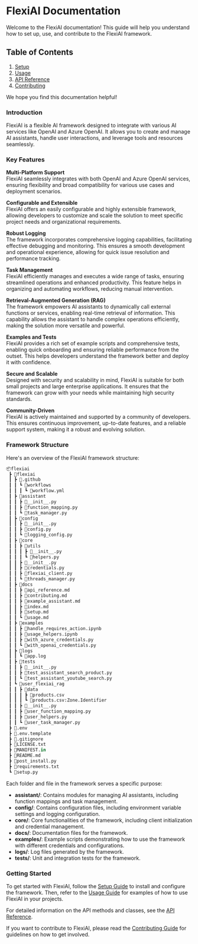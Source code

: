# FlexiAI Documentation

Welcome to the FlexiAI documentation! This guide will help you understand how to set up, use, and contribute to the FlexiAI framework.

## Table of Contents

1. [Setup](setup.md)
2. [Usage](usage.md)
3. [API Reference](api_reference.md)
4. [Contributing](contributing.md)

We hope you find this documentation helpful!

### Introduction

FlexiAI is a flexible AI framework designed to integrate with various AI services like OpenAI and Azure OpenAI. It allows you to create and manage AI assistants, handle user interactions, and leverage tools and resources seamlessly.


### Key Features

**Multi-Platform Support**  
FlexiAI seamlessly integrates with both OpenAI and Azure OpenAI services, ensuring flexibility and broad compatibility for various use cases and deployment scenarios.

**Configurable and Extensible**  
FlexiAI offers an easily configurable and highly extensible framework, allowing developers to customize and scale the solution to meet specific project needs and organizational requirements.

**Robust Logging**  
The framework incorporates comprehensive logging capabilities, facilitating effective debugging and monitoring. This ensures a smooth development and operational experience, allowing for quick issue resolution and performance tracking.

**Task Management**  
FlexiAI efficiently manages and executes a wide range of tasks, ensuring streamlined operations and enhanced productivity. This feature helps in organizing and automating workflows, reducing manual intervention.

**Retrieval-Augmented Generation (RAG)**  
The framework empowers AI assistants to dynamically call external functions or services, enabling real-time retrieval of information. This capability allows the assistant to handle complex operations efficiently, making the solution more versatile and powerful.

**Examples and Tests**  
FlexiAI provides a rich set of example scripts and comprehensive tests, enabling quick onboarding and ensuring reliable performance from the outset. This helps developers understand the framework better and deploy it with confidence.

**Secure and Scalable**  
Designed with security and scalability in mind, FlexiAI is suitable for both small projects and large enterprise applications. It ensures that the framework can grow with your needs while maintaining high security standards.

**Community-Driven**  
FlexiAI is actively maintained and supported by a community of developers. This ensures continuous improvement, up-to-date features, and a reliable support system, making it a robust and evolving solution.


### Framework Structure

Here's an overview of the FlexiAI framework structure:

```python
📦flexiai
 ┣ 📂flexiai
 ┃ ┣ 📂.github
 ┃ ┃ ┗ 📂workflows
 ┃ ┃ ┃ ┗ 📜workflow.yml
 ┃ ┣ 📂assistant
 ┃ ┃ ┣ 📜__init__.py
 ┃ ┃ ┣ 📜function_mapping.py
 ┃ ┃ ┗ 📜task_manager.py
 ┃ ┣ 📂config
 ┃ ┃ ┣ 📜__init__.py
 ┃ ┃ ┣ 📜config.py
 ┃ ┃ ┗ 📜logging_config.py
 ┃ ┣ 📂core
 ┃ ┃ ┣ 📂utils
 ┃ ┃ ┃ ┣ 📜__init__.py
 ┃ ┃ ┃ ┗ 📜helpers.py
 ┃ ┃ ┣ 📜__init__.py
 ┃ ┃ ┣ 📜credentials.py
 ┃ ┃ ┣ 📜flexiai_client.py
 ┃ ┃ ┗ 📜threads_manager.py
 ┃ ┣ 📂docs
 ┃ ┃ ┣ 📜api_reference.md
 ┃ ┃ ┣ 📜contributing.md
 ┃ ┃ ┣ 📜example_assistant.md
 ┃ ┃ ┣ 📜index.md
 ┃ ┃ ┣ 📜setup.md
 ┃ ┃ ┗ 📜usage.md
 ┃ ┣ 📂examples
 ┃ ┃ ┣ 📜handle_requires_action.ipynb
 ┃ ┃ ┣ 📜usage_helpers.ipynb
 ┃ ┃ ┣ 📜with_azure_credentials.py
 ┃ ┃ ┗ 📜with_openai_credentials.py
 ┃ ┣ 📂logs
 ┃ ┃ ┗ 📜app.log
 ┃ ┣ 📂tests
 ┃ ┃ ┣ 📜__init__.py
 ┃ ┃ ┣ 📜test_assistant_search_product.py
 ┃ ┃ ┗ 📜test_assistant_youtube_search.py
 ┃ ┗ 📂user_flexiai_rag
 ┃ ┃ ┣ 📂data
 ┃ ┃ ┃ ┣ 📜products.csv
 ┃ ┃ ┃ ┗ 📜products.csv:Zone.Identifier
 ┃ ┃ ┣ 📜__init__.py
 ┃ ┃ ┣ 📜user_function_mapping.py
 ┃ ┃ ┣ 📜user_helpers.py
 ┃ ┃ ┗ 📜user_task_manager.py
 ┣ 📜.env
 ┣ 📜.env.template
 ┣ 📜.gitignore
 ┣ 📜LICENSE.txt
 ┣ 📜MANIFEST.in
 ┣ 📜README.md
 ┣ 📜post_install.py
 ┣ 📜requirements.txt
 ┗ 📜setup.py
```

Each folder and file in the framework serves a specific purpose:

- **assistant/**: Contains modules for managing AI assistants, including function mappings and task management.
- **config/**: Contains configuration files, including environment variable settings and logging configuration.
- **core/**: Core functionalities of the framework, including client initialization and credential management.
- **docs/**: Documentation files for the framework.
- **examples/**: Example scripts demonstrating how to use the framework with different credentials and configurations.
- **logs/**: Log files generated by the framework.
- **tests/**: Unit and integration tests for the framework.

### Getting Started

To get started with FlexiAI, follow the [Setup Guide](setup.md) to install and configure the framework. Then, refer to the [Usage Guide](usage.md) for examples of how to use FlexiAI in your projects.

For detailed information on the API methods and classes, see the [API Reference](api_reference.md).

If you want to contribute to FlexiAI, please read the [Contributing Guide](contributing.md) for guidelines on how to get involved.

